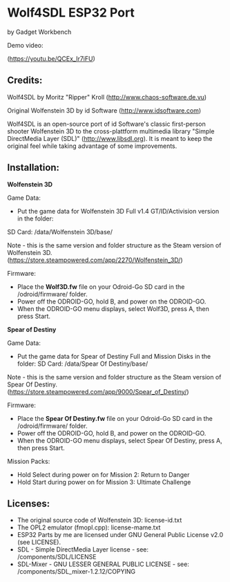 # Wolf4SDL ESP32 Port
by Gadget Workbench

Demo video:

(https://youtu.be/QCEx_Ir7iFU)

Credits:
--------

Wolf4SDL by Moritz "Ripper" Kroll (http://www.chaos-software.de.vu)

Original Wolfenstein 3D by id Software (http://www.idsoftware.com)

Wolf4SDL is an open-source port of id Software's classic first-person shooter
Wolfenstein 3D to the cross-plattform multimedia library "Simple DirectMedia
Layer (SDL)" (http://www.libsdl.org). It is meant to keep the original feel
while taking advantage of some improvements.

Installation:
-------------

<b>Wolfenstein 3D</b>

Game Data:

- Put the game data for Wolfenstein 3D Full v1.4 GT/ID/Activision version in the folder:

SD Card: /data/Wolfenstein 3D/base/

Note - this is the same version and folder structure as the Steam version of Wolfenstein 3D.  (https://store.steampowered.com/app/2270/Wolfenstein_3D/)

Firmware:

- Place the <b>Wolf3D.fw</b> file on your Odroid-Go SD card in the /odroid/firmware/ folder.
- Power off the ODROID-GO, hold B, and power on the ODROID-GO.
- When the ODROID-GO menu displays, select Wolf3D, press A, then press Start.


<b>Spear of Destiny</b>

Game Data:

- Put the game data for Spear of Destiny Full and Mission Disks in the folder:
SD Card: /data/Spear Of Destiny/base/

Note - this is the same version and folder structure as the Steam version of Spear Of Destiny.  (https://store.steampowered.com/app/9000/Spear_of_Destiny/)

Firmware:

- Place the <b>Spear Of Destiny.fw</b> file on your Odroid-Go SD card in the /odroid/firmware/ folder.
- Power off the ODROID-GO, hold B, and power on the ODROID-GO.
- When the ODROID-GO menu displays, select Spear Of Destiny, press A, then press Start.

Mission Packs:

- Hold Select during power on for Mission 2: Return to Danger
- Hold Start during power on for Mission 3: Ultimate Challenge


Licenses:
---------

 - The original source code of Wolfenstein 3D: license-id.txt
 - The OPL2 emulator (fmopl.cpp): license-mame.txt
 - ESP32 Parts by me are licensed under GNU General Public License v2.0 (see LICENSE).
 - SDL - Simple DirectMedia Layer license - see: /components/SDL/LICENSE
 - SDL-Mixer - GNU LESSER GENERAL PUBLIC LICENSE - see: /components/SDL_mixer-1.2.12/COPYING
